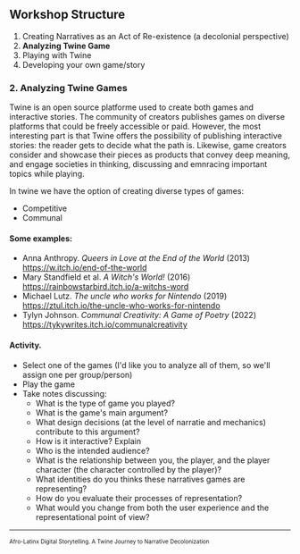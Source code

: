 

## Workshop Structure

1. Creating Narratives as an Act of Re-existence (a decolonial perspective)
2. **Analyzing Twine Game**
3. Playing with Twine
4. Developing your own game/story

### 2. Analyzing Twine Games

Twine is an open source platforme used to create both games and interactive stories. The community of creators publishes games on diverse platforms that could be freely accessible or paid. However, the most interesting part is that Twine offers the possibility of publishing interactive stories: the reader gets to decide what the path is. Likewise, game creators consider and showcase their pieces as products that convey deep meaning, and engage societies in thinking, discussing and emnracing important topics while playing. 

In twine we have the option of creating diverse types of games:
- Competitive
- Communal

#### Some examples: 

- Anna Anthropy. *Queers in Love at the End of the World* (2013) <https://w.itch.io/end-of-the-world>
- Mary Standfield et al. *A Witch's World!* (2016) <https://rainbowstarbird.itch.io/a-witchs-word>
- Michael Lutz. *The uncle who works for Nintendo* (2019) <https://ztul.itch.io/the-uncle-who-works-for-nintendo> 
- Tylyn Johnson. *Communal Creativity: A Game of Poetry* (2022) <https://tykywrites.itch.io/communalcreativity>

#### Activity. 

* Select one of the games (I'd like you to analyze all of them, so we'll assign one per group/person)
* Play the game
* Take notes discussing: 
    * What is the type of game you played?
    * What is the game's main argument?
    * What design decisions (at the level of narratie and mechanics) contribute to this argument?
    * How is it interactive? Explain
    * Who is the intended audience?
    * What is the relationship between you, the player, and the player character (the character controlled by the player)?
    * What identities do you thinks these narratives games are representing?
    * How do you evaluate their processes of representation?
    * What would you change from both the user experience and the representational point of view?
---
<font size="1">Afro-Latinx Digital Storytelling. A Twine Journey to Narrative Decolonization</font>
 
